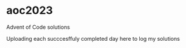 # aoc2023
Advent of Code solutions

Uploading each succcesffuly completed day here to log my solutions
